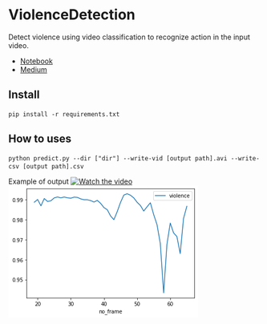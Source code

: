 # ViolenceDetection
Detect violence using video classification to recognize action in the input video.

- <a href='https://colab.research.google.com/drive/1v7OuiPpKz6FlPLOFtaDdyZfpKVgpmfm1?usp=sharing'> Notebook </a>
- <a href='https://medium.com/@monchinawat/%E0%B8%95%E0%B8%A3%E0%B8%A7%E0%B8%88%E0%B8%88%E0%B8%B1%E0%B8%9A%E0%B8%84%E0%B8%A7%E0%B8%B2%E0%B8%A1%E0%B8%A3%E0%B8%B8%E0%B8%99%E0%B9%81%E0%B8%A3%E0%B8%87%E0%B8%94%E0%B9%89%E0%B8%A7%E0%B8%A2-video-classification-%E0%B8%89%E0%B8%9A%E0%B8%B1%E0%B8%9A%E0%B8%87%E0%B9%88%E0%B8%B2%E0%B8%A2-d2bbf894149f'> Medium </a>
## Install
```
pip install -r requirements.txt
```

## How to uses
```
python predict.py --dir ["dir"] --write-vid [output path].avi --write-csv [output path].csv
```

Example of output
[![Watch the video](https://img.youtube.com/vi/ngz5GU7KlM4/maxresdefault.jpg)](https://youtu.be/ngz5GU7KlM4)
![plot](https://github.com/monshinawatra/ViolenceDetection/blob/main/preview/output.png?raw=true)
